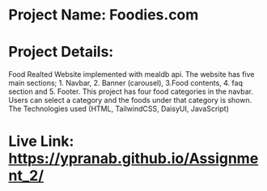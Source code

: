 # Project Name: Foodies.com

# Project Details:

Food Realted Website implemented with mealdb api. The website has five main sections; 1. Navbar, 2. Banner (carousel), 3.Food contents, 4. faq section and 5. Footer. This project has four food categories in the navbar. Users can select a category and the foods under that category is shown. The Technologies used (HTML, TailwindCSS, DaisyUI, JavaScript)

# Live Link: https://ypranab.github.io/Assignment_2/
